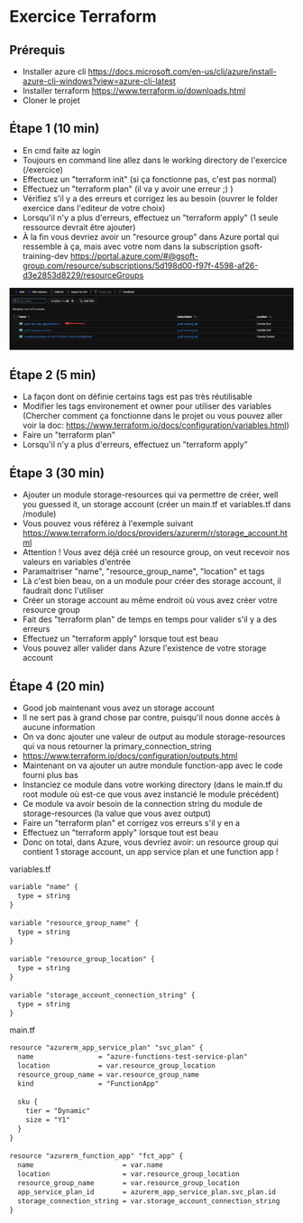 # Exercice Terraform

## Prérequis

- Installer azure cli https://docs.microsoft.com/en-us/cli/azure/install-azure-cli-windows?view=azure-cli-latest
- Installer terraform https://www.terraform.io/downloads.html
- Cloner le projet

## Étape 1 (10 min)

- En cmd faite az login
- Toujours en command line allez dans le working directory de l'exercice (/exercice)
- Effectuez un "terraform init" (si ça fonctionne pas, c'est pas normal)
- Effectuez un "terraform plan" (il va y avoir une erreur ;) )
- Vérifiez s'il y a des erreurs et corrigez les au besoin (ouvrer le folder exercice dans l'editeur de votre choix)
- Lorsqu'il n'y a plus d'erreurs, effectuez un "terraform apply" (1 seule ressource devrait être ajouter)
- À la fin vous devriez avoir un "resource group" dans Azure portal qui ressemble à ça, mais avec votre nom dans la subscription gsoft-training-dev
  https://portal.azure.com/#@gsoft-group.com/resource/subscriptions/5d198d00-f97f-4598-af26-d3e2853d8229/resourceGroups

![rg](https://github.com/mickmick117/terraform-formation-101/raw/master/rg.png)

## Étape 2 (5 min)

- La façon dont on définie certains tags est pas très réutilisable
- Modifier les tags environement et owner pour utiliser des variables (Chercher comment ça fonctionne dans le projet ou vous pouvez aller voir la doc: https://www.terraform.io/docs/configuration/variables.html)
- Faire un "terraform plan"
- Lorsqu'il n'y a plus d'erreurs, effectuez un "terraform apply"

## Étape 3 (30 min)

- Ajouter un module storage-resources qui va permettre de créer, well you guessed it, un storage account (créer un main.tf et variables.tf dans /module)
- Vous pouvez vous référez à l'exemple suivant https://www.terraform.io/docs/providers/azurerm/r/storage_account.html
- Attention ! Vous avez déjà créé un resource group, on veut recevoir nos valeurs en variables d'entrée
- Paramaitriser "name", "resource_group_name", "location" et tags
- Là c'est bien beau, on a un module pour créer des storage account, il faudrait donc l'utiliser
- Créer un storage account au même endroit où vous avez créer votre resource group
- Fait des "terraform plan" de temps en temps pour valider s'il y a des erreurs
- Effectuez un "terraform apply" lorsque tout est beau
- Vous pouvez aller valider dans Azure l'existence de votre storage account

## Étape 4 (20 min)

- Good job maintenant vous avez un storage account
- Il ne sert pas à grand chose par contre, puisqu'il nous donne accès à aucune information
- On va donc ajouter une valeur de output au module storage-resources qui va nous retourner la primary_connection_string
- https://www.terraform.io/docs/configuration/outputs.html
- Maintenant on va ajouter un autre mondule function-app avec le code fourni plus bas
- Instanciez ce module dans votre working directory (dans le main.tf du root module où est-ce que vous avez instancié le module précédent)
- Ce module va avoir besoin de la connection string du module de storage-resources (la value que vous avez output)
- Faire un "terraform plan" et corrigez vos erreurs s'il y en a
- Effectuez un "terraform apply" lorsque tout est beau
- Donc on total, dans Azure, vous devriez avoir: un resource group qui contient 1 storage account, un app service plan et une function app !

variables.tf

```
variable "name" {
  type = string
}

variable "resource_group_name" {
  type = string
}

variable "resource_group_location" {
  type = string
}

variable "storage_account_connection_string" {
  type = string
}
```

main.tf
```
resource "azurerm_app_service_plan" "svc_plan" {
  name                = "azure-functions-test-service-plan"
  location            = var.resource_group_location
  resource_group_name = var.resource_group_name
  kind                = "FunctionApp"

  sku {
    tier = "Dynamic"
    size = "Y1"
  }
}

resource "azurerm_function_app" "fct_app" {
  name                      = var.name
  location                  = var.resource_group_location
  resource_group_name       = var.resource_group_location
  app_service_plan_id       = azurerm_app_service_plan.svc_plan.id
  storage_connection_string = var.storage_account_connection_string
}
```
